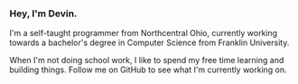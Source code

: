 ### Hey, I'm Devin.

I'm a self-taught programmer from Northcentral Ohio, currently working towards a bachelor's degree in Computer Science from Franklin University.

When I'm not doing school work, I like to spend my free time learning and building things. Follow me on GitHub to see what I'm currently working on.